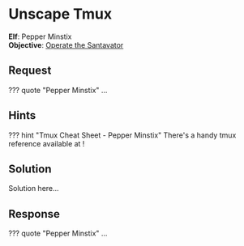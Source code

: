 # Unscape Tmux

**Elf**: Pepper Minstix<br/>
**Objective**: [Operate the Santavator](../objectives/o4.md)


## Request

??? quote "Pepper Minstix"
    ...


## Hints

??? hint "Tmux Cheat Sheet - Pepper Minstix"
    There's a handy tmux reference available at [](https://tmuxcheatsheet.com/)!


## Solution

Solution here...


## Response

??? quote "Pepper Minstix"
    ...
